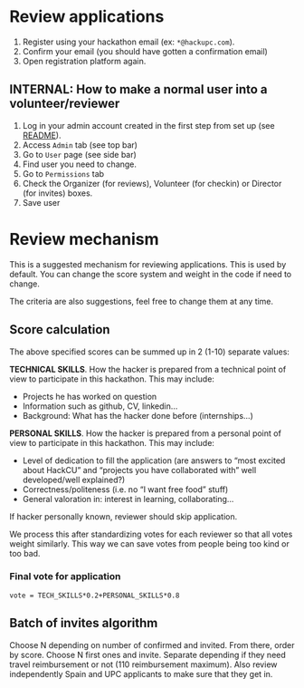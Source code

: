 # Review applications

1. Register using your hackathon email (ex: `*@hackupc.com`).
2. Confirm your email (you should have gotten a confirmation email)
3. Open registration platform again.

## INTERNAL: How to make a normal user into a volunteer/reviewer

1. Log in your admin account created in the first step from set up (see [README](README.md)). 
2. Access `Admin` tab (see top bar)
3. Go to `User` page (see side bar)
4. Find user you need to change.
5. Go to `Permissions` tab
6. Check the Organizer (for reviews), Volunteer (for checkin) or Director (for invites) boxes.
7. Save user

# Review mechanism

This is a suggested mechanism for reviewing applications. This is used by default. You can change the score system and weight in the code if need to change.

The criteria are also suggestions, feel free to change them at any time.

## Score calculation
The above specified scores can be summed up in 2 (1-10) separate values:

**TECHNICAL SKILLS**. How the hacker is prepared from a technical point of view to participate in this hackathon. This may include:
- Projects he has worked on question 
- Information such as github, CV, linkedin…
- Background: What has the hacker done before (internships…)

**PERSONAL SKILLS**. How the hacker is prepared from a personal point of view to participate in this hackathon. This may include:
- Level of dedication to fill the application (are answers to “most excited about HackCU” and “projects you have collaborated with” well developed/well explained?)
- Correctness/politeness (i.e. no “I want free food” stuff)
- General valoration in: interest in learning, collaborating...

If hacker personally known, reviewer should skip application.

We process this after standardizing votes for each reviewer so that all votes weight similarly. This way we can save votes from people being too kind or too bad.

### Final vote for application
`vote = TECH_SKILLS*0.2+PERSONAL_SKILLS*0.8`


## Batch of invites algorithm

Choose N depending on number of confirmed and invited. From there, order by score. Choose N first ones and invite.  Separate depending if they need travel reimbursement or not (110 reimbursement maximum). Also review independently Spain and UPC applicants to make sure that they get in.
